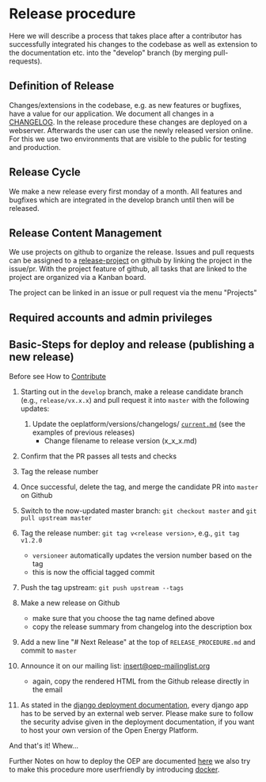 # Release procedure
Here we will describe a process that takes place after a contributor has successfully integrated
his changes to the codebase as well as extension to the documentation etc. into the "develop" branch 
(by merging pull-requests). 

## Definition of Release
Changes/extensions in the codebase, e.g. as new features or bugfixes, have a value for our 
application. We document all changes in a [CHANGELOG](https://github.com/OpenEnergyPlatform/oeplatform/blob/develop/versions/changelogs/current.md). In the release procedure these changes are deployed on a webserver. Afterwards 
the user can use the newly released version online. For this we use two environments that are 
visible to the public for testing and production.

## Release Cycle
We make a new release every first monday of a month. All features and bugfixes which are integrated 
in the develop branch until then will
be released.

## Release Content Management
We use projects on github to organize the release. Issues and pull requests can be assigned to a 
[release-project](https://github.com/OpenEnergyPlatform/oeplatform/projects) on github by linking 
the project in the issue/pr. With the project feature of github, all tasks that are linked to 
the project are organized via a Kanban board.

The project can be linked in an issue or pull request via the menu "Projects"


## Required accounts and admin privileges

## Basic-Steps for deploy and release (publishing a new release)
Before see How to [Contribute](https://github.com/OpenEnergyPlatform/oeplatform/blob/develop/CONTRIBUTING.md)

1. Starting out in the `develop` branch, make a release candidate branch (e.g., `release/vx.x.x`)
   and pull request it into `master` with the following updates:
   1. Update the oeplatform/versions/changelogs/ [`current.md`](https://github.com/OpenEnergyPlatform/oeplatform/blob/develop/versions/changelogs/current.md) (see the examples of previous releases)
	  - Change filename to release version (x_x_x.md)
  1. Confirm that the PR passes all tests and checks
  1. Tag the release number
  1. Once successful, delete the tag, and merge the candidate PR into `master` on Github
1. Switch to the now-updated master branch: `git checkout master` and `git pull upstream master`
1. Tag the release number: `git tag v<release version>`, e.g., `git tag v1.2.0`
   - `versioneer` automatically updates the version number based on the tag
   - this is now the official tagged commit
1. Push the tag upstream: `git push upstream --tags`
1. Make a new release on Github
   - make sure that you choose the tag name defined above
   - copy the release summary from changelog into the description box
1. Add a new line "# Next Release" at the top of `RELEASE_PROCEDURE.md` and commit to `master`
1. Announce it on our mailing list: insert@oep-mailinglist.org
   - again, copy the rendered HTML from the Github release directly in the email

1. As stated in the [django deployment documentation](https://docs.djangoproject.com/en/3.0/howto/deployment/), 
   every django app has to be served by an external web server. Please make sure to follow the security advise 
   given in the deployment documentation, if you want to host your own version of the Open Energy Platform.

And that's it! Whew... 

Further Notes on how to deploy the OEP are documented [here](https://github.com/OpenEnergyPlatform/oeplatform-deploy) 
we also try to make this procedure more userfriendly by introducing [docker](https://www.docker.com/). 
